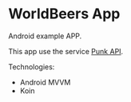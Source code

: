 # WorldBeers App

Android example APP.

This app use the service [Punk API](https://punkapi.com/documentation/v2 ). 

Technologies:
* Android MVVM
* Koin